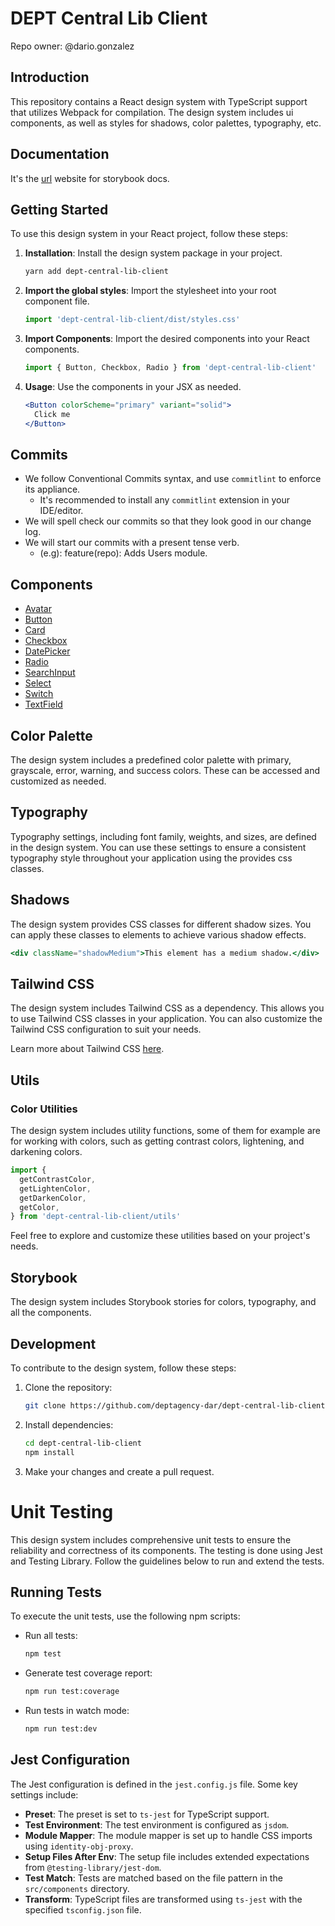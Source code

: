 # DEPT Central Lib Client

Repo owner: @dario.gonzalez

## Introduction

This repository contains a React design system with TypeScript support that utilizes Webpack for compilation. The design system includes ui components, as well as styles for shadows, color palettes, typography, etc.

## Documentation

It's the [url](https://deptagency-dar.github.io/dept-central-lib-client) website for storybook docs.

## Getting Started

To use this design system in your React project, follow these steps:

1. **Installation**: Install the design system package in your project.

   ```bash
   yarn add dept-central-lib-client
   ```

2. **Import the global styles**:
   Import the stylesheet into your root component file.

   ```javascript
   import 'dept-central-lib-client/dist/styles.css'
   ```

3. **Import Components**: Import the desired components into your React components.

   ```jsx
   import { Button, Checkbox, Radio } from 'dept-central-lib-client'
   ```

4. **Usage**: Use the components in your JSX as needed.

   ```jsx
   <Button colorScheme="primary" variant="solid">
     Click me
   </Button>
   ```
## Commits

- We follow Conventional Commits syntax, and use `commitlint` to enforce its appliance.
  - It's recommended to install any `commitlint` extension in your IDE/editor.
- We will spell check our commits so that they look good in our change log.
- We will start our commits with a present tense verb.
    - (e.g): feature(repo): Adds Users module.
## Components

- [Avatar](src/components/Avatar/README.md)
- [Button](src/components/Button/README.md)
- [Card](src/components/Card/README.md)
- [Checkbox](src/components/Checkbox/README.md)
- [DatePicker](src/components/DatePicker/README.md)
- [Radio](src/components/Radio/README.md)
- [SearchInput](src/components/SearchInput/README.md)
- [Select](src/components/Select/README.md)
- [Switch](src/components/Switch/README.md)
- [TextField](src/components/TextField/README.md)

## Color Palette

The design system includes a predefined color palette with primary, grayscale, error, warning, and success colors. These can be accessed and customized as needed.

## Typography

Typography settings, including font family, weights, and sizes, are defined in the design system. You can use these settings to ensure a consistent typography style throughout your application using the provides css classes.

## Shadows

The design system provides CSS classes for different shadow sizes. You can apply these classes to elements to achieve various shadow effects.

```jsx
<div className="shadowMedium">This element has a medium shadow.</div>
```

## Tailwind CSS

The design system includes Tailwind CSS as a dependency. This allows you to use Tailwind CSS classes in your application. You can also customize the Tailwind CSS configuration to suit your needs.

Learn more about Tailwind CSS [here](https://tailwindcss.com/).

## Utils

### Color Utilities

The design system includes utility functions, some of them for example are for working with colors, such as getting contrast colors, lightening, and darkening colors.

```jsx
import {
  getContrastColor,
  getLightenColor,
  getDarkenColor,
  getColor,
} from 'dept-central-lib-client/utils'
```

Feel free to explore and customize these utilities based on your project's needs.

## Storybook

The design system includes Storybook stories for colors, typography, and all the components.

## Development

To contribute to the design system, follow these steps:

1. Clone the repository:

   ```bash
   git clone https://github.com/deptagency-dar/dept-central-lib-client.git
   ```

2. Install dependencies:

   ```bash
   cd dept-central-lib-client
   npm install
   ```

3. Make your changes and create a pull request.

# Unit Testing

This design system includes comprehensive unit tests to ensure the reliability and correctness of its components. The testing is done using Jest and Testing Library. Follow the guidelines below to run and extend the tests.

## Running Tests

To execute the unit tests, use the following npm scripts:

- Run all tests:

  ```bash
  npm test
  ```

- Generate test coverage report:

  ```bash
  npm run test:coverage
  ```

- Run tests in watch mode:

  ```bash
  npm run test:dev
  ```

## Jest Configuration

The Jest configuration is defined in the `jest.config.js` file. Some key settings include:

- **Preset**: The preset is set to `ts-jest` for TypeScript support.
- **Test Environment**: The test environment is configured as `jsdom`.
- **Module Mapper**: The module mapper is set up to handle CSS imports using `identity-obj-proxy`.
- **Setup Files After Env**: The setup file includes extended expectations from `@testing-library/jest-dom`.
- **Test Match**: Tests are matched based on the file pattern in the `src/components` directory.
- **Transform**: TypeScript files are transformed using `ts-jest` with the specified `tsconfig.json` file.
